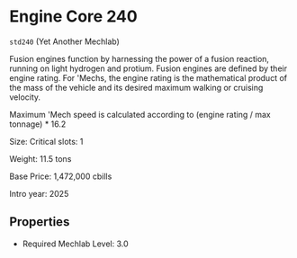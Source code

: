 # Engine Core 240

`std240` (Yet Another Mechlab)

Fusion engines function by harnessing the power of a fusion reaction, running on light hydrogen and protium. Fusion engines are defined by their engine rating. For 'Mechs, the engine rating is the mathematical product of the mass of the vehicle and its desired maximum walking or cruising velocity.

Maximum 'Mech speed is calculated according to (engine rating / max tonnage) * 16.2

Size: Critical slots: 1

Weight: 11.5 tons

Base Price: 1,472,000 cbills

Intro year: 2025

## Properties
* Required Mechlab Level: 3.0 
